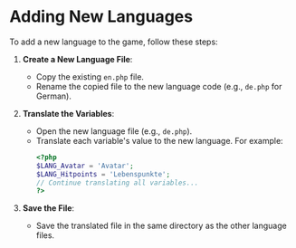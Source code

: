 # Adding New Languages

To add a new language to the game, follow these steps:

1. **Create a New Language File**:
   - Copy the existing `en.php` file.
   - Rename the copied file to the new language code (e.g., `de.php` for German).

2. **Translate the Variables**:
   - Open the new language file (e.g., `de.php`).
   - Translate each variable's value to the new language. For example:
     ```php
     <?php
     $LANG_Avatar = 'Avatar';
     $LANG_Hitpoints = 'Lebenspunkte';
     // Continue translating all variables...
     ?>
     ```

3. **Save the File**:
   - Save the translated file in the same directory as the other language files.